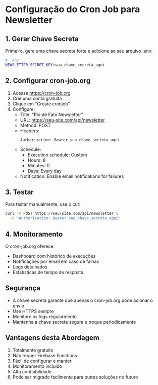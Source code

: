 # Configuração do Cron Job para Newsletter

## 1. Gerar Chave Secreta

Primeiro, gere uma chave secreta forte e adicione ao seu arquivo .env:

```bash
# .env
NEWSLETTER_SECRET_KEY=sua_chave_secreta_aqui
```

## 2. Configurar cron-job.org

1. Acesse https://cron-job.org
2. Crie uma conta gratuita
3. Clique em "Create cronjob"
4. Configure:
   - Title: "Rio de Fato Newsletter"
   - URL: https://seu-site.com/api/newsletter
   - Method: POST
   - Headers:
     ```
     Authorization: Bearer sua_chave_secreta_aqui
     ```
   - Schedule:
     - Execution schedule: Custom
     - Hours: 8
     - Minutes: 0
     - Days: Every day
   - Notification: Enable email notifications for failures

## 3. Testar

Para testar manualmente, use o curl:

```bash
curl -X POST https://seu-site.com/api/newsletter \
  -H "Authorization: Bearer sua_chave_secreta_aqui"
```

## 4. Monitoramento

O cron-job.org oferece:

- Dashboard com histórico de execuções
- Notificações por email em caso de falhas
- Logs detalhados
- Estatísticas de tempo de resposta

## Segurança

- A chave secreta garante que apenas o cron-job.org pode acionar o envio
- Use HTTPS sempre
- Monitore os logs regularmente
- Mantenha a chave secreta segura e troque periodicamente

## Vantagens desta Abordagem

1. Totalmente gratuito
2. Não requer Firebase Functions
3. Fácil de configurar e manter
4. Monitoramento incluído
5. Alta confiabilidade
6. Pode ser migrado facilmente para outras soluções no futuro

